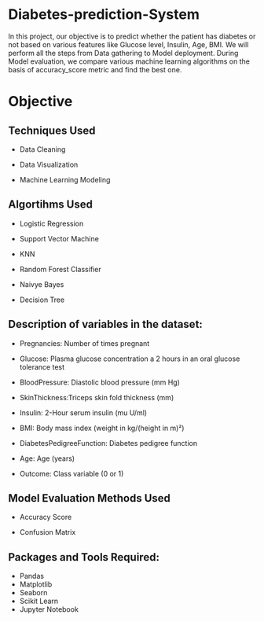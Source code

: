 # Diabetes-prediction-System
 In this project, our objective is to predict whether the patient has diabetes or not based on various features like Glucose level, Insulin, Age, BMI. We will perform all the steps from Data gathering to Model deployment. During Model evaluation, we compare various machine learning algorithms on the basis of accuracy_score metric and find the best one. 
# Objective
## Techniques Used
* Data Cleaning

* Data Visualization

* Machine Learning Modeling
## Algortihms Used
* Logistic Regression

* Support Vector Machine

* KNN

* Random Forest Classifier

* Naivye Bayes

* Decision Tree

## Description of variables in the dataset:

* Pregnancies: Number of times pregnant

* Glucose: Plasma glucose concentration a 2 hours in an oral glucose tolerance test

* BloodPressure: Diastolic blood pressure (mm Hg)

* SkinThickness:Triceps skin fold thickness (mm)

* Insulin: 2-Hour serum insulin (mu U/ml)

* BMI: Body mass index (weight in kg/(height in m)²)

* DiabetesPedigreeFunction: Diabetes pedigree function

* Age: Age (years)

* Outcome: Class variable (0 or 1)
## Model Evaluation Methods Used
* Accuracy Score

* Confusion Matrix

## Packages and Tools Required:
* Pandas 
* Matplotlib
* Seaborn
* Scikit Learn
* Jupyter Notebook
